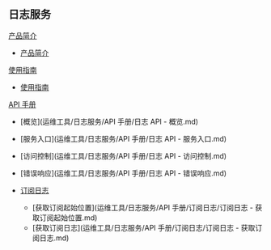 ## 日志服务

[产品简介]()

* [产品简介](运维工具/日志服务/产品简介/日志服务产品简介.md)  

[使用指南]()

* [使用指南](运维工具/日志服务/使用指南/日志服务使用指南.md)

[API 手册]()

* [概览](运维工具/日志服务/API 手册/日志 API - 概览.md)
* [服务入口](运维工具/日志服务/API 手册/日志 API - 服务入口.md)
* [访问控制](运维工具/日志服务/API 手册/日志 API - 访问控制.md)
* [错误响应](运维工具/日志服务/API 手册/日志 API - 错误响应.md)
* [订阅日志]()

  * [获取订阅起始位置](运维工具/日志服务/API 手册/订阅日志/订阅日志 - 获取订阅起始位置.md)
  * [获取订阅日志](运维工具/日志服务/API 手册/订阅日志/订阅日志 - 获取订阅日志.md)